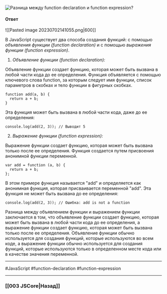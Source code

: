 ![Разница между function declaration и function expression?](https://youtu.be/ycYp7CYOnO0?t=632)

#### Ответ

![[Pasted image 20230702141055.png|600]]

В JavaScript существует два способа создания функций: с помощью *объявления функции (function declaration)* и с помощью *выражения функции (function expression)*.

1. *Объявление функции (function declaration):*

Объявление функции создает функцию, которая может быть вызвана в любой части кода до ее определения. Функция объявляется с помощью ключевого слова function, за которым следует имя функции, список параметров в скобках и тело функции в фигурных скобках.

```
function add(a, b) {
  return a + b;
}
```

Эта функция может быть вызвана в любой части кода, даже до ее определения:

```
console.log(add(2, 3)); // Выводит 5
```

2. *Выражение функции (function expression):*

Выражение функции создает функцию, которая может быть вызвана только после ее определения. Функция создается путем присвоения анонимной функции переменной.

```
var add = function (a, b) {
  return a + b;
};
```

В этом примере функция называется "add" и определяется как анонимная функция, которая присваивается переменной "add". Эта функция не может быть вызвана до ее определения:

```
console.log(add(2, 3)); // Ошибка: add is not a function
```

Разница между объявлением функции и выражением функции заключается в том, что объявление функции создает функцию, которая может быть вызвана в любой части кода до ее определения, а выражение функции создает функцию, которая может быть вызвана только после ее определения. Объявление функции обычно используется для создания функций, которые используются во всем коде, а выражение функции обычно используется для создания функций, которые используются только в определенном месте кода или в качестве значения переменной.

___
#JavaScript #function-declaration #function-expression

___

### [[003 JSCore|Назад]]